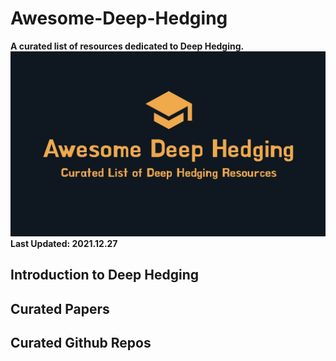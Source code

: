 # Awesome-Deep-Hedging
__A curated list of resources dedicated to Deep Hedging.__    
<img src="https://raw.githubusercontent.com/guijinSON/Awesome-Deep-Hedging/main/assets/logo.jpg" width="600">  
__Last Updated: 2021.12.27__

## Introduction to Deep Hedging
## Curated Papers
## Curated Github Repos
